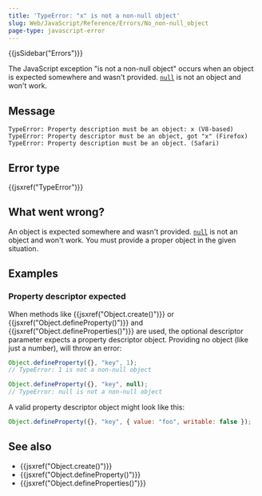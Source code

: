 ```yaml
---
title: 'TypeError: "x" is not a non-null object'
slug: Web/JavaScript/Reference/Errors/No_non-null_object
page-type: javascript-error
---
```


{{jsSidebar("Errors")}}

The JavaScript exception "is not a non-null object" occurs when an object is expected
somewhere and wasn't provided. [`null`](/Web/JavaScript/Reference/Operators/null) is not an object and won't work.

## Message

```plain
TypeError: Property description must be an object: x (V8-based)
TypeError: Property descriptor must be an object, got "x" (Firefox)
TypeError: Property description must be an object. (Safari)
```

## Error type

{{jsxref("TypeError")}}

## What went wrong?

An object is expected somewhere and wasn't provided. [`null`](/Web/JavaScript/Reference/Operators/null) is not an
object and won't work. You must provide a proper object in the given situation.

## Examples

### Property descriptor expected

When methods like {{jsxref("Object.create()")}} or
{{jsxref("Object.defineProperty()")}} and {{jsxref("Object.defineProperties()")}} are
used, the optional descriptor parameter expects a property descriptor object. Providing
no object (like just a number), will throw an error:

```js example-bad
Object.defineProperty({}, "key", 1);
// TypeError: 1 is not a non-null object

Object.defineProperty({}, "key", null);
// TypeError: null is not a non-null object
```

A valid property descriptor object might look like this:

```js example-good
Object.defineProperty({}, "key", { value: "foo", writable: false });
```

## See also

- {{jsxref("Object.create()")}}
- {{jsxref("Object.defineProperty()")}}
- {{jsxref("Object.defineProperties()")}}
